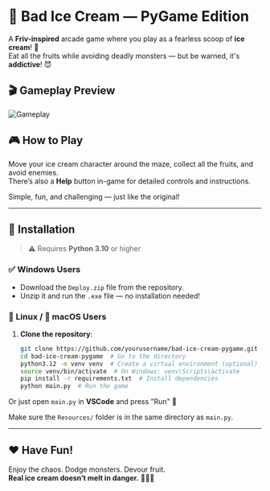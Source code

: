 # 🍦 Bad Ice Cream — PyGame Edition

A **Friv-inspired** arcade game where you play as a fearless scoop of **ice cream**! 🍨  
Eat all the fruits while avoiding deadly monsters — but be warned, it's **addictive**! 😈

## 🎬 Gameplay Preview

![Gameplay](Resources/gameplay.gif)


## 🎮 How to Play

Move your ice cream character around the maze, collect all the fruits, and avoid enemies.  
There’s also a **Help** button in-game for detailed controls and instructions.

Simple, fun, and challenging — just like the original!

---

## 💾 Installation

> ⚠️ Requires **Python 3.10** or higher

### ✅ Windows Users
- Download the `Deploy.zip` file from the repository.
- Unzip it and run the `.exe` file — no installation needed!

### 🐧 Linux / 🍎 macOS Users

1. **Clone the repository**:
    ```bash
    git clone https://github.com/yourusername/bad-ice-cream-pygame.git  # Clone the repository
    cd bad-ice-cream-pygame  # Go to the directory
    python3.12 -m venv venv  # Create a virtual environment (optional)
    source venv/bin/activate  # On Windows: venv\Scripts\activate
    pip install -r requirements.txt  # Install dependencies
    python main.py  # Run the game
    ```

Or just open `main.py` in **VSCode** and press "Run" 🚀

Make sure the `Resources/` folder is in the same directory as `main.py`.

---

## ❤️ Have Fun!

Enjoy the chaos. Dodge monsters. Devour fruit.  
**Real ice cream doesn’t melt in danger.** 🍓🍍🍌


